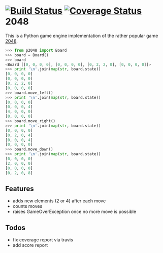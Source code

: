[![Build Status](https://travis-ci.org/mamachanko/2048.png?branch=master)](https://travis-ci.org/mamachanko/2048)
[![Coverage Status](https://coveralls.io/repos/mamachanko/2048/badge.png)](https://coveralls.io/r/mamachanko/2048)
2048
====

This is a Python game engine implementation of the rather popular game [2048](http://gabrielecirulli.github.io/2048/).

```python
>>> from p2048 import Board
>>> board = Board()
>>> board
<Board [[0, 0, 0, 0], [0, 0, 0, 0], [0, 2, 2, 0], [0, 0, 0, 0]]>
>>> print '\n'.join(map(str, board.state))
[0, 0, 0, 0]
[0, 0, 0, 0]
[0, 2, 2, 0]
[0, 0, 0, 0]
>>> board.move_left()
>>> print '\n'.join(map(str, board.state))
[0, 0, 0, 0]
[0, 0, 0, 4]
[4, 0, 0, 0]
[0, 0, 0, 0]
>>> board.move_right()
>>> print '\n'.join(map(str, board.state))
[0, 0, 0, 0]
[0, 2, 0, 4]
[0, 0, 0, 4]
[0, 0, 0, 0]
>>> board.move_down()
>>> print '\n'.join(map(str, board.state))
[0, 0, 0, 0]
[2, 0, 0, 0]
[0, 0, 0, 0]
[0, 2, 0, 8]
```

Features
--------
 * adds new elements (2 or 4) after each move
 * counts moves
 * raises GameOverException once no more move is possible

Todos
-----
 * fix coverage report via travis
 * add score report
